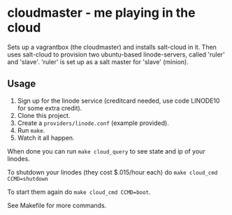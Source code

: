 # cloudmaster - me playing in the cloud

Sets up a vagrantbox (the cloudmaster) and installs salt-cloud in it. 
Then uses salt-cloud to provision two ubuntu-based linode-servers, called 'ruler' and 'slave'.
'ruler' is set up as a salt master for 'slave' (minion).

## Usage

1. Sign up for the linode service (creditcard needed, use code LINODE10 for some extra credit).
2. Clone this project.
3. Create a `providers/linode.conf` (example provided).
4. Run `make`.
5. Watch it all happen.

When done you can run `make cloud_query` to see state and ip of your linodes.

To shutdown your linodes (they cost $.015/hour each) do `make cloud_cmd CCMD=shutdown`

To start them again do `make cloud_cmd CCMD=boot`.

See Makefile for more commands.
